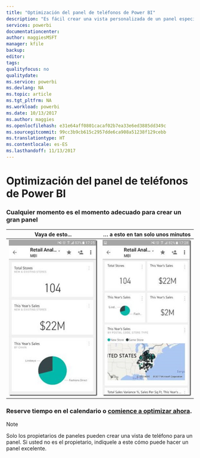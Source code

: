 ```yaml
---
title: "Optimización del panel de teléfonos de Power BI"
description: "Es fácil crear una vista personalizada de un panel específicamente para su visualización en teléfonos móviles. Inténtelo ahora."
services: powerbi
documentationcenter: 
author: maggiesMSFT
manager: kfile
backup: 
editor: 
tags: 
qualityfocus: no
qualitydate: 
ms.service: powerbi
ms.devlang: NA
ms.topic: article
ms.tgt_pltfrm: NA
ms.workload: powerbi
ms.date: 10/13/2017
ms.author: maggies
ms.openlocfilehash: e31e64aff0801cacaf02b7ea33e6ed3885dd349c
ms.sourcegitcommit: 99cc3b9cb615c2957dde6ca908a51238f129cebb
ms.translationtype: HT
ms.contentlocale: es-ES
ms.lasthandoff: 11/13/2017
---
```

# <a name="optimize-power-bi-dashboard-for-phones"></a>Optimización del panel de teléfonos de Power BI
### <a name="anytime-is-the-right-time-to-create-a-great-dashboard"></a>Cualquier momento es el momento adecuado para crear un gran panel
| **Vaya de esto...** | **… a esto en tan solo unos minutos** |
|:---:|:---:|
| ![](media/mobile-apps-optimize-dashboard-phone-view/power-bi-phone-dashboard-not-optimized.png) |![](media/mobile-apps-optimize-dashboard-phone-view/power-bi-phone-dashboard-optimized.png) |

### <a name="book-some-time-on-your-calendar-or-start-optimizing-nowservice-create-dashboard-mobile-phone-viewmd"></a>Reserve tiempo en el calendario o [comience a optimizar ahora](service-create-dashboard-mobile-phone-view.md).
> [!NOTE]
> Solo los propietarios de paneles pueden crear una vista de teléfono para un panel. Si usted no es el propietario, indíquele a este cómo puede hacer un panel excelente.
> 
> 

